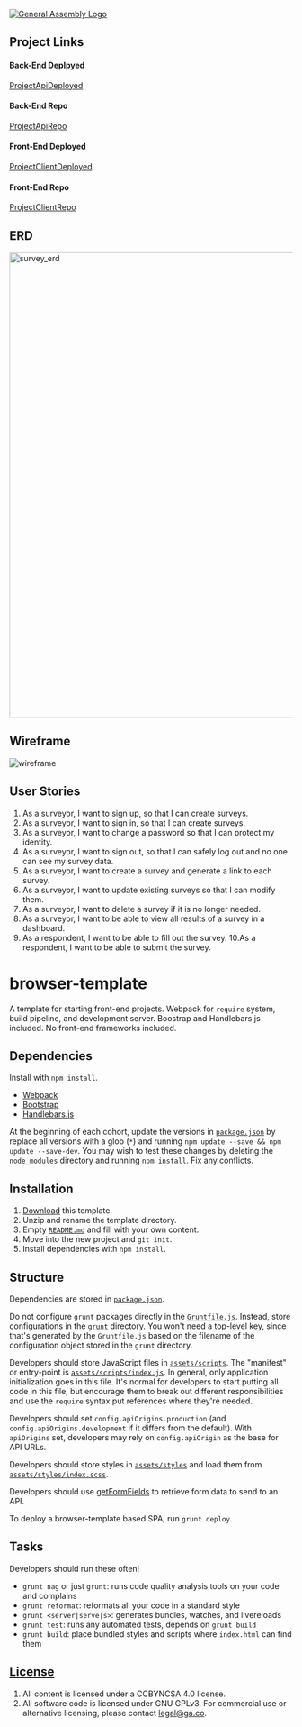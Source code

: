 [![General Assembly Logo](https://camo.githubusercontent.com/1a91b05b8f4d44b5bbfb83abac2b0996d8e26c92/687474703a2f2f692e696d6775722e636f6d2f6b6538555354712e706e67)](https://generalassemb.ly/education/web-development-immersive)


## Project Links

#### Back-End Deplpyed
[ProjectApiDeployed](https://floating-savannah-15725.herokuapp.com/)
#### Back-End Repo
[ProjectApiRepo](https://github.com/push-it-real-good/survey-express-api)

#### Front-End Deployed
[ProjectClientDeployed](https://push-it-real-good.github.io/survey-client/)
#### Front-End Repo
[ProjectClientRepo](https://github.com/push-it-real-good/survey-client)

## ERD

<img width="826" alt="survey_erd" src="https://cloud.githubusercontent.com/assets/26236941/26231174/af1471b2-3c1b-11e7-91b7-a0f69030306f.png">

## Wireframe

![wireframe](https://cloud.githubusercontent.com/assets/26236941/26231176/b2b47f6a-3c1b-11e7-8854-592fa0bf78f5.png)

## User Stories

1. As a surveyor, I want to sign up, so that I can create surveys.
2. As a surveyor, I want to sign in, so that I can create surveys.
3. As a surveyor, I want to change a password so that I can protect my identity.
4. As a surveyor, I want to sign out, so that I can safely log out and no one can see my survey data.
5. As a surveyor, I want to create a survey and generate a link to each survey.
6. As a surveyor, I want to update existing surveys so that I can modify them.
7. As a surveyor, I want to delete a survey if it is no longer needed.
8. As a surveyor, I want to be able to view all results of a survey in a dashboard.
9. As a respondent, I want to be able to fill out the survey.
10.As a respondent, I want to be able to submit the survey.


# browser-template

A template for starting front-end projects. Webpack for `require` system, build
pipeline, and development server. Boostrap and Handlebars.js included. No
front-end frameworks included.

## Dependencies

Install with `npm install`.

-   [Webpack](https://webpack.github.io)
-   [Bootstrap](http://getbootstrap.com)
-   [Handlebars.js](http://handlebarsjs.com)

At the beginning of each cohort, update the versions in
[`package.json`](package.json) by replace all versions with a glob (`*`) and
running `npm update --save && npm update --save-dev`. You may wish to test these
changes by deleting the `node_modules` directory and running `npm install`.
Fix any conflicts.

## Installation

1.  [Download](../../archive/master.zip) this template.
1.  Unzip and rename the template directory.
1.  Empty [`README.md`](README.md) and fill with your own content.
1.  Move into the new project and `git init`.
1.  Install dependencies with `npm install`.

## Structure

Dependencies are stored in [`package.json`](package.json).

Do not configure `grunt` packages directly in the
[`Gruntfile.js`](Gruntfile.js). Instead, store configurations in the
[`grunt`](grunt) directory. You won't need a top-level key, since that's
generated by the `Gruntfile.js` based on the filename of the configuration
object stored in the `grunt` directory.

Developers should store JavaScript files in [`assets/scripts`](assets/scripts).
The "manifest" or entry-point is
[`assets/scripts/index.js`](assets/scripts/index.js). In general, only
application initialization goes in this file. It's normal for developers to
start putting all code in this file, but encourage them to break out different
responsibilities and use the `require` syntax put references where they're
needed.

Developers should set `config.apiOrigins.production` (and
`config.apiOrigins.development` if it differs from the default).  With
`apiOrigins` set, developers may rely on `config.apiOrigin` as the base for API
URLs.

Developers should store styles in [`assets/styles`](assets/styles) and load them
from [`assets/styles/index.scss`](assets/styles/index.scss).

Developers should use [getFormFields](forms.md) to retrieve form data to send to
an API.

To deploy a browser-template based SPA, run `grunt deploy`.

## Tasks

Developers should run these often!

-   `grunt nag` or just `grunt`: runs code quality analysis tools on your code
    and complains
-   `grunt reformat`: reformats all your code in a standard style
-   `grunt <server|serve|s>`: generates bundles, watches, and livereloads
-   `grunt test`: runs any automated tests, depends on `grunt build`
-   `grunt build`: place bundled styles and scripts where `index.html` can find
    them

## [License](LICENSE)

1.  All content is licensed under a CC­BY­NC­SA 4.0 license.
1.  All software code is licensed under GNU GPLv3. For commercial use or
    alternative licensing, please contact legal@ga.co.
